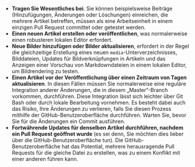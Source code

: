  - **Tragen Sie Wesentliches bei**. Sie können beispielsweise Beiträge (Hinzufügungen, Änderungen oder Löschungen) einreichen, die mehrere Artikel betreffen, müssen als eine Arbeitseinheit in einem einzigen Pull Request committet oder getestet werden. 
 - **Einen neuen Artikel erstellen oder veröffentlichen**, was normalerweise einen robusteren lokalen Editor erfordert. 
 - **Neue Bilder hinzufügen oder Bilder aktualisieren**, erfordert in der Regel die gleichzeitige Erstellung eines neuen `media`-Unterverzeichnisses, Bilddateien, Updates für Bildverknüpfungen in Artikeln und das Anzeigen einer Vorschau von Markdowndateien in einem lokalen Editor, um Bildrendering zu testen.
 - **Einen Artikel vor der Veröffentlichung über einen Zeitraum von Tagen aktualisieren**. In diesen Fällen müssen Sie normalerweise eine reguläre Integration anderer Änderungen, die in diesem „Master“-Branch vorkommen, durchführen. Diese Integration lässt sich leichter über Git Bash oder durch lokale Bearbeitung vornehmen. Es besteht dabei auch das Risiko, Ihre Änderungen zu verlieren, falls Sie diesen Prozess mithilfe der GitHub-Benutzeroberfläche durchführen. Warten Sie, bevor Sie für die Änderungen ein Commit ausführen.
 - **Fortwährende Updates für denselben Artikel durchführen, nachdem ein Pull Request geöffnet wurde** (es sei denn, Sie möchten dies lieber über die GitHub-Benutzeroberfläche tun). Die GitHub-Benutzeroberfläche hat das Potential, mehrere herausragende Pull Requests für die gleiche Datei zu erstellen, was zu einem Konflikt mit einer anderen führen kann. 